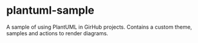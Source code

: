 # plantuml-sample
A sample of using PlantUML in GirHub projects. Contains a custom theme, samples and actions to render diagrams.
